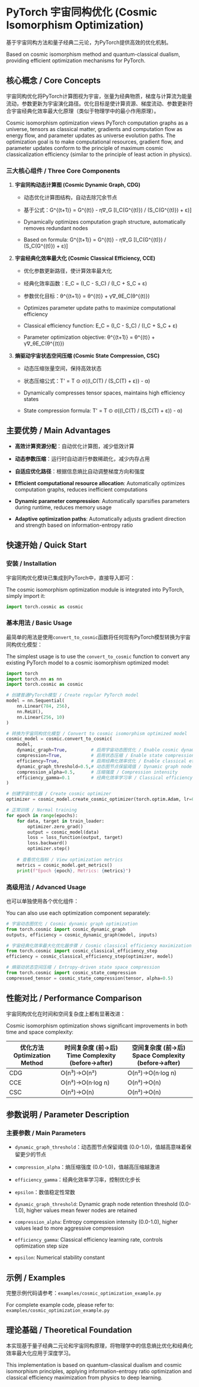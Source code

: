 # PyTorch 宇宙同构优化 (Cosmic Isomorphism Optimization)

基于宇宙同构方法和量子经典二元论，为PyTorch提供高效的优化机制。

Based on cosmic isomorphism method and quantum-classical dualism, providing efficient optimization mechanisms for PyTorch.

## 核心概念 / Core Concepts

宇宙同构优化将PyTorch计算图视为宇宙，张量为经典物质，梯度与计算流为能量流动，参数更新为宇宙演化路径。优化目标是使计算资源、梯度流动、参数更新符合宇宙经典化效率最大化原理（类似于物理学中的最小作用原理）。

Cosmic isomorphism optimization views PyTorch computation graphs as a universe, tensors as classical matter, gradients and computation flow as energy flow, and parameter updates as universe evolution paths. The optimization goal is to make computational resources, gradient flow, and parameter updates conform to the principle of maximum cosmic classicalization efficiency (similar to the principle of least action in physics).

### 三大核心组件 / Three Core Components

1. **宇宙同构动态计算图 (Cosmic Dynamic Graph, CDG)**
   - 动态优化计算图结构，自动去除冗余节点
   - 基于公式：G^{(t+1)} = G^{(t)} - η∇_G [I_C(G^{(t)}) / (S_C(G^{(t)}) + ε)]
   
   - Dynamically optimizes computation graph structure, automatically removes redundant nodes
   - Based on formula: G^{(t+1)} = G^{(t)} - η∇_G [I_C(G^{(t)}) / (S_C(G^{(t)}) + ε)]

2. **宇宙经典化效率最大化 (Cosmic Classical Efficiency, CCE)**
   - 优化参数更新路径，使计算效率最大化
   - 经典化效率函数：E_C = (I_C - S_C) / (I_C + S_C + ε)
   - 参数优化目标：θ^{(t+1)} = θ^{(t)} + γ∇_θE_C(θ^{(t)})
   
   - Optimizes parameter update paths to maximize computational efficiency
   - Classical efficiency function: E_C = (I_C - S_C) / (I_C + S_C + ε)
   - Parameter optimization objective: θ^{(t+1)} = θ^{(t)} + γ∇_θE_C(θ^{(t)})

3. **熵驱动宇宙状态空间压缩 (Cosmic State Compression, CSC)**
   - 动态压缩张量空间，保持高效状态
   - 状态压缩公式：T' = T ⊙ σ((I_C(T) / (S_C(T) + ε)) - α)
   
   - Dynamically compresses tensor spaces, maintains high efficiency states
   - State compression formula: T' = T ⊙ σ((I_C(T) / (S_C(T) + ε)) - α)

## 主要优势 / Main Advantages

- **高效计算资源分配**：自动优化计算图，减少低效计算
- **动态参数压缩**：运行时自动进行参数稀疏化，减少内存占用
- **自适应优化路径**：根据信息熵比自动调整梯度方向和强度

- **Efficient computational resource allocation**: Automatically optimizes computation graphs, reduces inefficient computations
- **Dynamic parameter compression**: Automatically sparsifies parameters during runtime, reduces memory usage
- **Adaptive optimization paths**: Automatically adjusts gradient direction and strength based on information-entropy ratio

## 快速开始 / Quick Start

### 安装 / Installation

宇宙同构优化模块已集成到PyTorch中，直接导入即可：

The cosmic isomorphism optimization module is integrated into PyTorch, simply import it:

```python
import torch.cosmic as cosmic
```

### 基本用法 / Basic Usage

最简单的用法是使用`convert_to_cosmic`函数将任何现有PyTorch模型转换为宇宙同构优化模型：

The simplest usage is to use the `convert_to_cosmic` function to convert any existing PyTorch model to a cosmic isomorphism optimized model:

```python
import torch
import torch.nn as nn
import torch.cosmic as cosmic

# 创建普通PyTorch模型 / Create regular PyTorch model
model = nn.Sequential(
    nn.Linear(784, 256),
    nn.ReLU(),
    nn.Linear(256, 10)
)

# 转换为宇宙同构优化模型 / Convert to cosmic isomorphism optimized model
cosmic_model = cosmic.convert_to_cosmic(
    model,
    dynamic_graph=True,         # 启用宇宙动态图优化 / Enable cosmic dynamic graph optimization
    compression=True,           # 启用状态压缩 / Enable state compression
    efficiency=True,            # 启用经典化效率优化 / Enable classical efficiency optimization
    dynamic_graph_threshold=0.5,# 动态图节点保留阈值 / Dynamic graph node retention threshold
    compression_alpha=0.5,      # 压缩强度 / Compression intensity
    efficiency_gamma=0.1        # 经典化效率学习率 / Classical efficiency learning rate
)

# 创建宇宙优化器 / Create cosmic optimizer
optimizer = cosmic_model.create_cosmic_optimizer(torch.optim.Adam, lr=0.001)

# 正常训练 / Normal training
for epoch in range(epochs):
    for data, target in train_loader:
        optimizer.zero_grad()
        output = cosmic_model(data)
        loss = loss_function(output, target)
        loss.backward()
        optimizer.step()
        
    # 查看优化指标 / View optimization metrics
    metrics = cosmic_model.get_metrics()
    print(f"Epoch {epoch}, Metrics: {metrics}")
```

### 高级用法 / Advanced Usage

也可以单独使用各个优化组件：

You can also use each optimization component separately:

```python
# 宇宙动态图优化 / Cosmic dynamic graph optimization
from torch.cosmic import cosmic_dynamic_graph
outputs, efficiency = cosmic_dynamic_graph(model, inputs)

# 宇宙经典化效率最大化优化器步骤 / Cosmic classical efficiency maximization optimizer step
from torch.cosmic import cosmic_classical_efficiency_step
efficiency = cosmic_classical_efficiency_step(optimizer, model)

# 熵驱动状态空间压缩 / Entropy-driven state space compression
from torch.cosmic import cosmic_state_compression
compressed_tensor = cosmic_state_compression(tensor, alpha=0.5)
```

## 性能对比 / Performance Comparison

宇宙同构优化在时间和空间复杂度上都有显著改进：

Cosmic isomorphism optimization shows significant improvements in both time and space complexity:

| 优化方法<br>Optimization Method | 时间复杂度 (前→后)<br>Time Complexity (before→after) | 空间复杂度 (前→后)<br>Space Complexity (before→after) |
|----------|--------------------|---------------------|
| CDG      | O(n³)→O(n²)        | O(n²)→O(n·log n)    |
| CCE      | O(n²)→O(n·log n)   | O(n²)→O(n)          |
| CSC      | O(n²)→O(n)         | O(n²)→O(n)          |

## 参数说明 / Parameter Description

### 主要参数 / Main Parameters

- `dynamic_graph_threshold`：动态图节点保留阈值 (0.0-1.0)，值越高意味着保留更少的节点
- `compression_alpha`：熵压缩强度 (0.0-1.0)，值越高压缩越激进
- `efficiency_gamma`：经典化效率学习率，控制优化步长
- `epsilon`：数值稳定性常数

- `dynamic_graph_threshold`: Dynamic graph node retention threshold (0.0-1.0), higher values mean fewer nodes are retained
- `compression_alpha`: Entropy compression intensity (0.0-1.0), higher values lead to more aggressive compression
- `efficiency_gamma`: Classical efficiency learning rate, controls optimization step size
- `epsilon`: Numerical stability constant

## 示例 / Examples

完整示例代码请参考：`examples/cosmic_optimization_example.py`

For complete example code, please refer to: `examples/cosmic_optimization_example.py`

## 理论基础 / Theoretical Foundation

本实现基于量子经典二元论和宇宙同构原理，将物理学中的信息熵比优化和经典化效率最大化应用于深度学习。

This implementation is based on quantum-classical dualism and cosmic isomorphism principles, applying information-entropy ratio optimization and classical efficiency maximization from physics to deep learning. 
